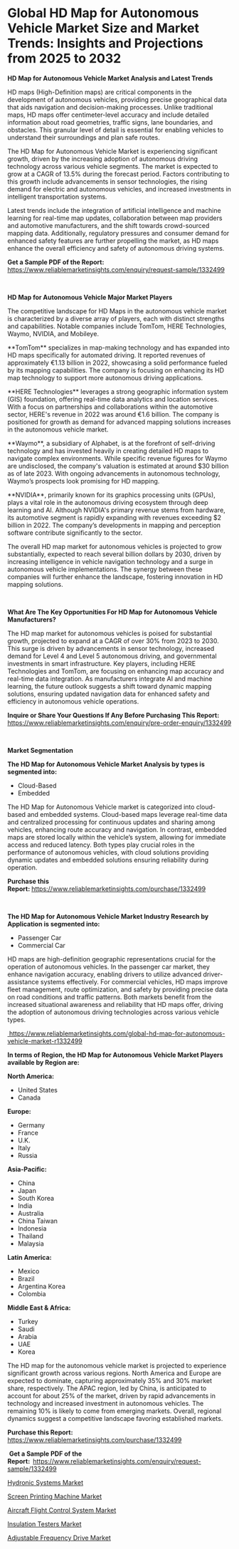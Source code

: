 <p><h1>Global HD Map for Autonomous Vehicle Market Size and Market Trends: Insights and Projections from 2025 to 2032</h1></p><p><strong>HD Map for Autonomous Vehicle Market Analysis and Latest Trends</strong></p>
<p><p>HD maps (High-Definition maps) are critical components in the development of autonomous vehicles, providing precise geographical data that aids navigation and decision-making processes. Unlike traditional maps, HD maps offer centimeter-level accuracy and include detailed information about road geometries, traffic signs, lane boundaries, and obstacles. This granular level of detail is essential for enabling vehicles to understand their surroundings and plan safe routes.</p><p>The HD Map for Autonomous Vehicle Market is experiencing significant growth, driven by the increasing adoption of autonomous driving technology across various vehicle segments. The market is expected to grow at a CAGR of 13.5% during the forecast period. Factors contributing to this growth include advancements in sensor technologies, the rising demand for electric and autonomous vehicles, and increased investments in intelligent transportation systems. </p><p>Latest trends include the integration of artificial intelligence and machine learning for real-time map updates, collaboration between map providers and automotive manufacturers, and the shift towards crowd-sourced mapping data. Additionally, regulatory pressures and consumer demand for enhanced safety features are further propelling the market, as HD maps enhance the overall efficiency and safety of autonomous driving systems.</p></p>
<p><strong>Get a Sample PDF of the Report:&nbsp;</strong> <a href="https://www.reliablemarketinsights.com/enquiry/request-sample/1332499?utm_campaign=3346&utm_medium=2&utm_source=Github&utm_content=ia&utm_term=24032025&utm_id=hd-map-for-autonomous-vehicle">https://www.reliablemarketinsights.com/enquiry/request-sample/1332499</a></p>
<p>&nbsp;</p>
<p><strong>HD Map for Autonomous Vehicle Major Market Players</strong></p>
<p><p>The competitive landscape for HD Maps in the autonomous vehicle market is characterized by a diverse array of players, each with distinct strengths and capabilities. Notable companies include TomTom, HERE Technologies, Waymo, NVIDIA, and Mobileye.</p><p>**TomTom** specializes in map-making technology and has expanded into HD maps specifically for automated driving. It reported revenues of approximately €1.13 billion in 2022, showcasing a solid performance fueled by its mapping capabilities. The company is focusing on enhancing its HD map technology to support more autonomous driving applications.</p><p>**HERE Technologies** leverages a strong geographic information system (GIS) foundation, offering real-time data analytics and location services. With a focus on partnerships and collaborations within the automotive sector, HERE's revenue in 2022 was around €1.6 billion. The company is positioned for growth as demand for advanced mapping solutions increases in the autonomous vehicle market.</p><p>**Waymo**, a subsidiary of Alphabet, is at the forefront of self-driving technology and has invested heavily in creating detailed HD maps to navigate complex environments. While specific revenue figures for Waymo are undisclosed, the company's valuation is estimated at around $30 billion as of late 2023. With ongoing advancements in autonomous technology, Waymo’s prospects look promising for HD mapping.</p><p>**NVIDIA**, primarily known for its graphics processing units (GPUs), plays a vital role in the autonomous driving ecosystem through deep learning and AI. Although NVIDIA's primary revenue stems from hardware, its automotive segment is rapidly expanding with revenues exceeding $2 billion in 2022. The company’s developments in mapping and perception software contribute significantly to the sector.</p><p>The overall HD map market for autonomous vehicles is projected to grow substantially, expected to reach several billion dollars by 2030, driven by increasing intelligence in vehicle navigation technology and a surge in autonomous vehicle implementations. The synergy between these companies will further enhance the landscape, fostering innovation in HD mapping solutions.</p></p>
<p>&nbsp;</p>
<p><strong>What Are The Key Opportunities For HD Map for Autonomous Vehicle Manufacturers?</strong></p>
<p><p>The HD map market for autonomous vehicles is poised for substantial growth, projected to expand at a CAGR of over 30% from 2023 to 2030. This surge is driven by advancements in sensor technology, increased demand for Level 4 and Level 5 autonomous driving, and governmental investments in smart infrastructure. Key players, including HERE Technologies and TomTom, are focusing on enhancing map accuracy and real-time data integration. As manufacturers integrate AI and machine learning, the future outlook suggests a shift toward dynamic mapping solutions, ensuring updated navigation data for enhanced safety and efficiency in autonomous vehicle operations.</p></p>
<p><strong>Inquire or Share Your Questions If Any Before Purchasing This Report:</strong> <a href="https://www.reliablemarketinsights.com/enquiry/pre-order-enquiry/1332499?utm_campaign=3346&utm_medium=2&utm_source=Github&utm_content=ia&utm_term=24032025&utm_id=hd-map-for-autonomous-vehicle">https://www.reliablemarketinsights.com/enquiry/pre-order-enquiry/1332499</a></p>
<p>&nbsp;</p>
<p><strong>Market Segmentation</strong></p>
<p><strong>The HD Map for Autonomous Vehicle Market Analysis by types is segmented into:</strong></p>
<p><ul><li>Cloud-Based</li><li>Embedded</li></ul></p>
<p><p>The HD Map for Autonomous Vehicle market is categorized into cloud-based and embedded systems. Cloud-based maps leverage real-time data and centralized processing for continuous updates and sharing among vehicles, enhancing route accuracy and navigation. In contrast, embedded maps are stored locally within the vehicle’s system, allowing for immediate access and reduced latency. Both types play crucial roles in the performance of autonomous vehicles, with cloud solutions providing dynamic updates and embedded solutions ensuring reliability during operation.</p></p>
<p><strong>Purchase this Report:&nbsp;</strong><a href="https://www.reliablemarketinsights.com/purchase/1332499?utm_campaign=3346&utm_medium=2&utm_source=Github&utm_content=ia&utm_term=24032025&utm_id=hd-map-for-autonomous-vehicle">https://www.reliablemarketinsights.com/purchase/1332499</a></p>
<p>&nbsp;</p>
<p><strong>The HD Map for Autonomous Vehicle Market Industry Research by Application is segmented into:</strong></p>
<p><ul><li>Passenger Car</li><li>Commercial Car</li></ul></p>
<p><p>HD maps are high-definition geographic representations crucial for the operation of autonomous vehicles. In the passenger car market, they enhance navigation accuracy, enabling drivers to utilize advanced driver-assistance systems effectively. For commercial vehicles, HD maps improve fleet management, route optimization, and safety by providing precise data on road conditions and traffic patterns. Both markets benefit from the increased situational awareness and reliability that HD maps offer, driving the adoption of autonomous driving technologies across various vehicle types.</p></p>
<p><a href="https://www.reliablemarketinsights.com/global-hd-map-for-autonomous-vehicle-market-r1332499?utm_campaign=3346&utm_medium=2&utm_source=Github&utm_content=ia&utm_term=24032025&utm_id=hd-map-for-autonomous-vehicle">&nbsp;https://www.reliablemarketinsights.com/global-hd-map-for-autonomous-vehicle-market-r1332499</a></p>
<p><strong>In terms of Region, the HD Map for Autonomous Vehicle Market Players available by Region are:</strong></p>
<p>
    <p> <strong> North America: </strong>
        <ul>
            <li>United States</li>
            <li>Canada</li>
        </ul>
        </p> 
    <p> <strong> Europe: </strong>
        <ul>
            <li>Germany</li>
            <li>France</li>
            <li>U.K.</li>
            <li>Italy</li>
            <li>Russia</li>
        </ul>
        </p> 
    <p> <strong> Asia-Pacific: </strong>
        <ul>
            <li>China</li>
            <li>Japan</li>
            <li>South Korea</li>
            <li>India</li>
            <li>Australia</li>
            <li>China Taiwan</li>
            <li>Indonesia</li>
            <li>Thailand</li>
            <li>Malaysia</li>
        </ul>
        </p> 
    <p> <strong> Latin America: </strong>
        <ul>
            <li>Mexico</li>
            <li>Brazil</li>
            <li>Argentina Korea</li>
            <li>Colombia</li>
        </ul>
        </p> 
    <p> <strong> Middle East & Africa: </strong>
        <ul>
            <li>Turkey</li>
            <li>Saudi</li>
            <li>Arabia</li>
            <li>UAE</li>
            <li>Korea</li>
        </ul>
    </p>
    </p>
<p><p>The HD map for the autonomous vehicle market is projected to experience significant growth across various regions. North America and Europe are expected to dominate, capturing approximately 35% and 30% market share, respectively. The APAC region, led by China, is anticipated to account for about 25% of the market, driven by rapid advancements in technology and increased investment in autonomous vehicles. The remaining 10% is likely to come from emerging markets. Overall, regional dynamics suggest a competitive landscape favoring established markets.</p></p>
<p><strong>Purchase this Report: </strong><a href="https://www.reliablemarketinsights.com/purchase/1332499?utm_campaign=3346&utm_medium=2&utm_source=Github&utm_content=ia&utm_term=24032025&utm_id=hd-map-for-autonomous-vehicle">https://www.reliablemarketinsights.com/purchase/1332499</a></p>
<p>&nbsp;<strong>Get a Sample PDF of the Report:&nbsp;&nbsp;</strong><a href="https://www.reliablemarketinsights.com/enquiry/request-sample/1332499?utm_campaign=3346&utm_medium=2&utm_source=Github&utm_content=ia&utm_term=24032025&utm_id=hd-map-for-autonomous-vehicle">https://www.reliablemarketinsights.com/enquiry/request-sample/1332499</a></p>
<p><strong></strong></p>
<p><p><a href="https://www.linkedin.com/pulse/based-recent-market-research-hydronic-systems-set-experience-6tvve?utm_campaign=3346&utm_medium=2&utm_source=Github&utm_content=ia&utm_term=24032025&utm_id=hd-map-for-autonomous-vehicle">Hydronic Systems Market</a></p><p><a href="https://www.linkedin.com/pulse/screen-printing-machine-market-analysis-size-dynamics-xdvce?utm_campaign=3346&utm_medium=2&utm_source=Github&utm_content=ia&utm_term=24032025&utm_id=hd-map-for-autonomous-vehicle">Screen Printing Machine Market</a></p><p><a href="https://www.linkedin.com/pulse/understanding-109-cagrforecast-aircraft-flight-control-system-lzdze?utm_campaign=3346&utm_medium=2&utm_source=Github&utm_content=ia&utm_term=24032025&utm_id=hd-map-for-autonomous-vehicle">Aircraft Flight Control System Market</a></p><p><a href="https://www.linkedin.com/pulse/forecasting-insulation-testers-market-73-cagr-growth-projections-znkpe?utm_campaign=3346&utm_medium=2&utm_source=Github&utm_content=ia&utm_term=24032025&utm_id=hd-map-for-autonomous-vehicle">Insulation Testers Market</a></p><p><a href="https://www.linkedin.com/pulse/global-adjustable-frequency-drive-market-study-2025--x1v8e?utm_campaign=3346&utm_medium=2&utm_source=Github&utm_content=ia&utm_term=24032025&utm_id=hd-map-for-autonomous-vehicle">Adjustable Frequency Drive Market</a></p></p>